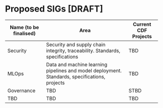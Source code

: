 # Proposed SIGs [DRAFT]

| Name (to be finalised)  | Area        | Current CDF Projects
| ------------------------|-------------|-----------------------
| Security | Security and supply chain integrity, traceability. Standards, specifications | TBD
| MLOps | Data and machine learning pipelines and model deployment. Standards, specifications, projects | TBD
| Governance | TBD | STBD
| TBD | TBD | TBD

